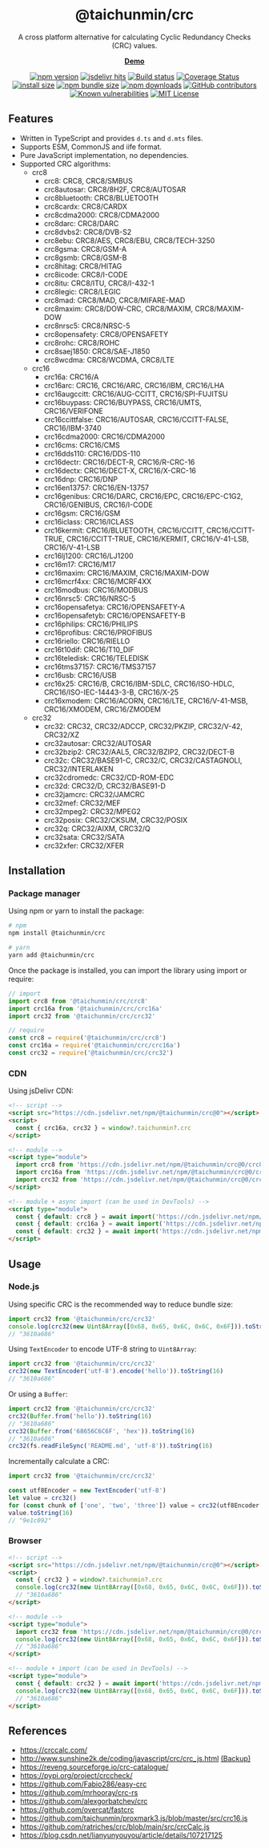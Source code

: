 <div align="center">

<h1>@taichunmin/crc</h1>

<p>A cross platform alternative for calculating Cyclic Redundancy Checks (CRC) values.</p>

<p>
<a href="https://taichunmin.idv.tw/pug/crccalc.html"><b>Demo</b></a>
</p>

[![npm version](https://img.shields.io/npm/v/@taichunmin/crc.svg?logo=npm)](https://www.npmjs.org/package/@taichunmin/crc)
[![jsdelivr hits](https://img.shields.io/jsdelivr/npm/hm/@taichunmin/crc?logo=jsdelivr)](https://www.jsdelivr.com/package/npm/@taichunmin/crc)
[![Build status](https://img.shields.io/github/actions/workflow/status/taichunmin/js-crc/ci.yml?branch=master)](https://github.com/taichunmin/js-crc/actions/workflows/ci.yml)
[![Coverage Status](https://img.shields.io/coverallsCoverage/github/taichunmin/js-crc?branch=master)](https://coveralls.io/github/taichunmin/js-crc?branch=master)
[![install size](https://img.shields.io/badge/dynamic/json?url=https://packagephobia.com/v2/api.json?p=@taichunmin%2Fcrc&query=$.install.pretty&label=install%20size)](https://packagephobia.now.sh/result?p=@taichunmin%2Fcrc)
[![npm bundle size](https://img.shields.io/bundlephobia/minzip/@taichunmin/crc)](https://bundlephobia.com/package/@taichunmin/crc@latest)
[![npm downloads](https://img.shields.io/npm/dm/@taichunmin/crc.svg)](https://npm-stat.com/charts.html?package=@taichunmin%2Fcrc)
[![GitHub contributors](https://img.shields.io/github/contributors/taichunmin/js-crc)](https://github.com/taichunmin/js-crc/graphs/contributors)
[![Known vulnerabilities](https://snyk.io/test/npm/@taichunmin/crc/badge.svg)](https://snyk.io/test/npm/@taichunmin/crc)
[![MIT License](https://img.shields.io/github/license/taichunmin/js-crc)](https://github.com/taichunmin/js-crc/blob/master/LICENSE)

</div>

## Features

- Written in TypeScript and provides `d.ts` and `d.mts` files.
- Supports ESM, CommonJS and iife format.
- Pure JavaScript implementation, no dependencies.
- Supported CRC algorithms:
  - crc8
    - crc8: CRC8, CRC8/SMBUS
    - crc8autosar: CRC8/8H2F, CRC8/AUTOSAR
    - crc8bluetooth: CRC8/BLUETOOTH
    - crc8cardx: CRC8/CARDX
    - crc8cdma2000: CRC8/CDMA2000
    - crc8darc: CRC8/DARC
    - crc8dvbs2: CRC8/DVB-S2
    - crc8ebu: CRC8/AES, CRC8/EBU, CRC8/TECH-3250
    - crc8gsma: CRC8/GSM-A
    - crc8gsmb: CRC8/GSM-B
    - crc8hitag: CRC8/HITAG
    - crc8icode: CRC8/I-CODE
    - crc8itu: CRC8/ITU, CRC8/I-432-1
    - crc8legic: CRC8/LEGIC
    - crc8mad: CRC8/MAD, CRC8/MIFARE-MAD
    - crc8maxim: CRC8/DOW-CRC, CRC8/MAXIM, CRC8/MAXIM-DOW
    - crc8nrsc5: CRC8/NRSC-5
    - crc8opensafety: CRC8/OPENSAFETY
    - crc8rohc: CRC8/ROHC
    - crc8saej1850: CRC8/SAE-J1850
    - crc8wcdma: CRC8/WCDMA, CRC8/LTE
  - crc16
    - crc16a: CRC16/A
    - crc16arc: CRC16, CRC16/ARC, CRC16/IBM, CRC16/LHA
    - crc16augccitt: CRC16/AUG-CCITT, CRC16/SPI-FUJITSU
    - crc16buypass: CRC16/BUYPASS, CRC16/UMTS, CRC16/VERIFONE
    - crc16ccittfalse: CRC16/AUTOSAR, CRC16/CCITT-FALSE, CRC16/IBM-3740
    - crc16cdma2000: CRC16/CDMA2000
    - crc16cms: CRC16/CMS
    - crc16dds110: CRC16/DDS-110
    - crc16dectr: CRC16/DECT-R, CRC16/R-CRC-16
    - crc16dectx: CRC16/DECT-X, CRC16/X-CRC-16
    - crc16dnp: CRC16/DNP
    - crc16en13757: CRC16/EN-13757
    - crc16genibus: CRC16/DARC, CRC16/EPC, CRC16/EPC-C1G2, CRC16/GENIBUS, CRC16/I-CODE
    - crc16gsm: CRC16/GSM
    - crc16iclass: CRC16/ICLASS
    - crc16kermit: CRC16/BLUETOOTH, CRC16/CCITT, CRC16/CCITT-TRUE, CRC16/CCITT-TRUE, CRC16/KERMIT, CRC16/V-41-LSB, CRC16/V-41-LSB
    - crc16lj1200: CRC16/LJ1200
    - crc16m17: CRC16/M17
    - crc16maxim: CRC16/MAXIM, CRC16/MAXIM-DOW
    - crc16mcrf4xx: CRC16/MCRF4XX
    - crc16modbus: CRC16/MODBUS
    - crc16nrsc5: CRC16/NRSC-5
    - crc16opensafetya: CRC16/OPENSAFETY-A
    - crc16opensafetyb: CRC16/OPENSAFETY-B
    - crc16philips: CRC16/PHILIPS
    - crc16profibus: CRC16/PROFIBUS
    - crc16riello: CRC16/RIELLO
    - crc16t10dif: CRC16/T10_DIF
    - crc16teledisk: CRC16/TELEDISK
    - crc16tms37157: CRC16/TMS37157
    - crc16usb: CRC16/USB
    - crc16x25: CRC16/B, CRC16/IBM-SDLC, CRC16/ISO-HDLC, CRC16/ISO-IEC-14443-3-B, CRC16/X-25
    - crc16xmodem: CRC16/ACORN, CRC16/LTE, CRC16/V-41-MSB, CRC16/XMODEM, CRC16/ZMODEM
  - crc32
    - crc32: CRC32, CRC32/ADCCP, CRC32/PKZIP, CRC32/V-42, CRC32/XZ
    - crc32autosar: CRC32/AUTOSAR
    - crc32bzip2: CRC32/AAL5, CRC32/BZIP2, CRC32/DECT-B
    - crc32c: CRC32/BASE91-C, CRC32/C, CRC32/CASTAGNOLI, CRC32/INTERLAKEN
    - crc32cdromedc: CRC32/CD-ROM-EDC
    - crc32d: CRC32/D, CRC32/BASE91-D
    - crc32jamcrc: CRC32/JAMCRC
    - crc32mef: CRC32/MEF
    - crc32mpeg2: CRC32/MPEG2
    - crc32posix: CRC32/CKSUM, CRC32/POSIX
    - crc32q: CRC32/AIXM, CRC32/Q
    - crc32sata: CRC32/SATA
    - crc32xfer: CRC32/XFER

## Installation

### Package manager

Using npm or yarn to install the package:

```bash
# npm
npm install @taichunmin/crc

# yarn
yarn add @taichunmin/crc
```

Once the package is installed, you can import the library using import or require:

```js
// import
import crc8 from '@taichunmin/crc/crc8'
import crc16a from '@taichunmin/crc/crc16a'
import crc32 from '@taichunmin/crc/crc32'

// require
const crc8 = require('@taichunmin/crc/crc8')
const crc16a = require('@taichunmin/crc/crc16a')
const crc32 = require('@taichunmin/crc/crc32')
```

### CDN

Using jsDelivr CDN:

```html
<!-- script -->
<script src="https://cdn.jsdelivr.net/npm/@taichunmin/crc@0"></script>
<script>
  const { crc16a, crc32 } = window?.taichunmin?.crc
</script>

<!-- module -->
<script type="module">
  import crc8 from 'https://cdn.jsdelivr.net/npm/@taichunmin/crc@0/crc8/+esm'
  import crc16a from 'https://cdn.jsdelivr.net/npm/@taichunmin/crc@0/crc16a/+esm'
  import crc32 from 'https://cdn.jsdelivr.net/npm/@taichunmin/crc@0/crc32/+esm'
</script>

<!-- module + async import (can be used in DevTools) -->
<script type="module">
  const { default: crc8 } = await import('https://cdn.jsdelivr.net/npm/@taichunmin/crc@0/crc8/+esm')
  const { default: crc16a } = await import('https://cdn.jsdelivr.net/npm/@taichunmin/crc@0/crc16a/+esm')
  const { default: crc32 } = await import('https://cdn.jsdelivr.net/npm/@taichunmin/crc@0/crc32/+esm')
</script>
```

## Usage

### Node.js

Using specific CRC is the recommended way to reduce bundle size:

```js
import crc32 from '@taichunmin/crc/crc32'
console.log(crc32(new Uint8Array([0x68, 0x65, 0x6C, 0x6C, 0x6F])).toString(16))
// "3610a686"
```

Using `TextEncoder` to encode UTF-8 string to `Uint8Array`:

```js
import crc32 from '@taichunmin/crc/crc32'
crc32(new TextEncoder('utf-8').encode('hello')).toString(16)
// "3610a686"
```

Or using a `Buffer`:

```js
import crc32 from '@taichunmin/crc/crc32'
crc32(Buffer.from('hello')).toString(16)
// "3610a686"
crc32(Buffer.from('68656C6C6F', 'hex')).toString(16)
// "3610a686"
crc32(fs.readFileSync('README.md', 'utf-8')).toString(16)
```

Incrementally calculate a CRC:

```js
import crc32 from '@taichunmin/crc/crc32'

const utf8Encoder = new TextEncoder('utf-8')
let value = crc32()
for (const chunk of ['one', 'two', 'three']) value = crc32(utf8Encoder.encode(chunk), value)
value.toString(16)
// "9e1c092"
```

### Browser

```html
<!-- script -->
<script src="https://cdn.jsdelivr.net/npm/@taichunmin/crc@0"></script>
<script>
  const { crc32 } = window?.taichunmin?.crc
  console.log(crc32(new Uint8Array([0x68, 0x65, 0x6C, 0x6C, 0x6F])).toString(16))
  // "3610a686"
</script>

<!-- module -->
<script type="module">
  import crc32 from 'https://cdn.jsdelivr.net/npm/@taichunmin/crc@0/crc32/+esm'
  console.log(crc32(new Uint8Array([0x68, 0x65, 0x6C, 0x6C, 0x6F])).toString(16))
  // "3610a686"
</script>

<!-- module + import (can be used in DevTools) -->
<script type="module">
  const { default: crc32 } = await import('https://cdn.jsdelivr.net/npm/@taichunmin/crc@0/crc32/+esm')
  console.log(crc32(new Uint8Array([0x68, 0x65, 0x6C, 0x6C, 0x6F])).toString(16))
  // "3610a686"
</script>
```

## References

- <https://crccalc.com/>
- <http://www.sunshine2k.de/coding/javascript/crc/crc_js.html> [(Backup)](https://gist.github.com/taichunmin/92fa001f139e5a73f5127d9389123d78)
- <https://reveng.sourceforge.io/crc-catalogue/>
- <https://pypi.org/project/crccheck/>
- <https://github.com/Fabio286/easy-crc>
- <https://github.com/mrhooray/crc-rs>
- <https://github.com/alexgorbatchev/crc>
- <https://github.com/overcat/fastcrc>
- <https://github.com/taichunmin/proxmark3.js/blob/master/src/crc16.js>
- <https://github.com/ratriches/crc/blob/main/src/crcCalc.js>
- <https://blog.csdn.net/lianyunyouyou/article/details/107217125>
